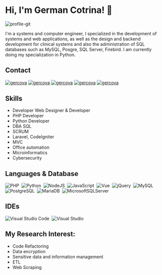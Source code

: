 # Hi, I'm German Cotrina! 👋

![profile-git](https://github.com/gercova/gercova/assets/64036205/548cda38-2f21-4921-ad8e-d1ead77aef33)

I'm a systems and computer engineer, I specialized in the development of systems and web applications, as well as the design and backend development for clinical systems and also the administration of SQL databases such as MySQL, Posgre, SQL Server, Firebird. I am currently doing my specialization in Python.

## Contact 
<a href="germancotrina17@gmail.com" target="_blank"><img align="center" src="https://img.shields.io/badge/Gmail-D14836?style=for-the-badge&logo=gmail&logoColor=white" alt="gercova" /></a>
<a href="carman16@hotmail.com" target="_blank"><img align="center" src="https://img.shields.io/badge/Microsoft_Outlook-0078D4?style=for-the-badge&logo=microsoft-outlook&logoColor=white" alt="gercova" /></a>
<a href="https://t.me/Gercova" target="_blank"><img align="center" src="https://img.shields.io/badge/Telegram-2CA5E0?style=for-the-badge&logo=telegram&logoColor=white" alt="gercova" /></a>
<a href="https://linkedin.com/in/gercovazick" target="_blank"><img align="center" src="https://img.shields.io/badge/linkedin-%230077B5.svg?style=for-the-badge&logo=linkedin&logoColor=white" alt="gercova"/></a>
<a href="https://instagram.com/gesichtslosnamenlos/" target="_blank"><img align="center" src="https://img.shields.io/badge/Instagram-%23E4405F.svg?style=for-the-badge&logo=Instagram&logoColor=white" alt="gercova" /></a>

## Skills

- Developer Web Designer & Developer
- PHP Developer
- Python Developer
- DBA SQL
- SCRUM
- Laravel, CodeIgniter
- MVC
- Office automation
- Microinformatics
- Cybersecurity

## Languages & Database
![PHP](https://img.shields.io/badge/PHP-777BB3.svg?style=for-the-badge&logo=PHP&logoColor=white)&nbsp;
![Python](https://img.shields.io/badge/Python-ffd63f.svg?style=for-the-badge&logo=Python&logoColor=white)&nbsp;
![NodeJS](https://img.shields.io/badge/node.js-6DA55F?style=for-the-badge&logo=node.js&logoColor=white)&nbsp;
![JavaScript](https://img.shields.io/badge/javascript-%23323330.svg?style=for-the-badge&logo=javascript&logoColor=%23F7DF1E)&nbsp;
![Vue](https://img.shields.io/badge/Vue.js-35495E?style=for-the-badge&logo=vuedotjs&logoColor=4FC08D)&nbsp;
![jQuery](https://img.shields.io/badge/jquery-%230769AD.svg?style=for-the-badge&logo=jquery&logoColor=white)&nbsp;
![MySQL](https://img.shields.io/badge/-MySQL-4479A1?style=flat-square&logo=mysql&labelColor=4479A1&logoColor=FFF)&nbsp;
![PostgreSQL](https://img.shields.io/badge/postgresql-4169e1?style=for-the-badge&logo=postgresql&logoColor=white)&nbsp;
![MariaDB](https://img.shields.io/badge/MariaDB-003545?style=for-the-badge&logo=mariadb&logoColor=white)&nbsp;
![MicrosoftSQLServer](https://img.shields.io/badge/Microsoft%20SQL%20Server-CC2927?style=for-the-badge&logo=microsoft%20sql%20server&logoColor=white)&nbsp;

## IDEs
![Visual Studio Code](https://img.shields.io/badge/Visual%20Studio%20Code-0078d7.svg?style=for-the-badge&logo=visual-studio-code&logoColor=white)&nbsp;
![Visual Studio](https://img.shields.io/badge/Visual%20Studio-5C2D91.svg?style=for-the-badge&logo=visual-studio&logoColor=white)&nbsp;


## My Research Interest:
- Code Refactoring
- Data encryption 
- Sensitive data and information management
- ETL
- Web Scraping
